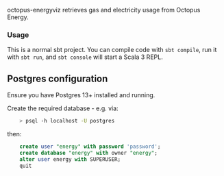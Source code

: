 octopus-energyviz retrieves gas and electricity usage from Octopus Energy.

### Usage

This is a normal sbt project. You can compile code with `sbt compile`, run it with `sbt run`, and `sbt console` will start a Scala 3 REPL.

## Postgres configuration

Ensure you have Postgres 13+ installed and running.

Create the required database - e.g. via:

```bash
    > psql -h localhost -U postgres
```

then:

```sql
    create user "energy" with password 'password';
    create database "energy" with owner "energy";
    alter user energy with SUPERUSER;
    quit
```
